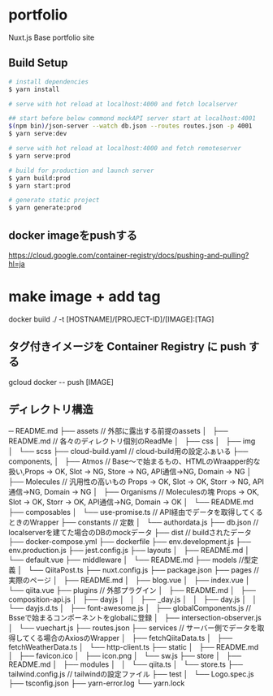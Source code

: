 # portfolio
Nuxt.js Base portfolio site 

## Build Setup

``` bash
# install dependencies
$ yarn install

# serve with hot reload at localhost:4000 and fetch localserver

## start before below commond mockAPI server start at localhost:4001
$(npm bin)/json-server --watch db.json --routes routes.json -p 4001
$ yarn serve:dev

# serve with hot reload at localhost:4000 and fetch remoteserver
$ yarn serve:prod

# build for production and launch server
$ yarn build:prod
$ yarn start:prod

# generate static project
$ yarn generate:prod


```

## docker imageをpushする

https://cloud.google.com/container-registry/docs/pushing-and-pulling?hl=ja

# make image + add tag
docker build ./ -t [HOSTNAME]/[PROJECT-ID]/[IMAGE]:[TAG]

## タグ付きイメージを Container Registry に push する
gcloud docker -- push [IMAGE]

## ディレクトリ構造

─ README.md
├── assets // 外部に露出する前提のassets
│   ├── README.md // 各々のディレクトリ個別のReadMe
│   ├── css
│   ├── img
│   └── scss
├── cloud-build.yaml // cloud-build用の設定ふぁいる
├── components, 
│   ├── Atmos // Base〜で始まるもの、HTMLのWraapper的な扱い,Props → OK, Slot → NG, Store → NG, API通信→NG, Domain → NG
│   ├── Molecules // 汎用性の高いもの Props → OK, Slot → OK, Storr → NG, API通信→NG, Domain → NG
│   ├── Organisms // Moleculesの塊 Props → OK, Slot → OK, Storr → OK, API通信→NG, Domain → OK
│   └── README.md
├── composables
│   └── use-promise.ts // API経由でデータを取得してくるときのWrapper
├── constants // 定数
│   └── authordata.js
├── db.json // localserverを建てた場合のDBのmockデータ
├── dist // buildされたデータ
├── docker-compose.yml
├── dockerfile
├── env.development.js
├── env.production.js
├── jest.config.js
├── layouts
│   ├── README.md
│   └── default.vue
├── middleware
│   └── README.md
├── models //型定義
│   └── QiitaPost.ts
├── nuxt.config.js
├── package.json
├── pages // 実際のページ
│   ├── README.md
│   ├── blog.vue
│   ├── index.vue
│   └── qiita.vue
├── plugins // 外部プラグイン
│   ├── README.md
│   ├── composition-api.js
│   ├── dayjs
│   │   ├── _day.js
│   │   ├── day.js
│   │   └── dayjs.d.ts
│   ├── font-awesome.js
│   ├── globalComponents.js // Bsseで始まるコンポーネントをglobalに登録
│   ├── intersection-observer.js
│   └── vuechart.js
├── routes.json
├── services // サーバー側でデータを取得してくる場合のAxiosのWrapper
│   ├── fetchQiitaData.ts
│   ├── fetchWeatherData.ts
│   └── http-client.ts
├── static
│   ├── README.md
│   ├── favicon.ico
│   ├── icon.png
│   └── sw.js
├── store
│   ├── README.md
│   ├── modules
│   │   └── qiita.ts
│   └── store.ts
├── tailwind.config.js // tailwindの設定ファイル
├── test
│   └── Logo.spec.js
├── tsconfig.json
├── yarn-error.log
└── yarn.lock